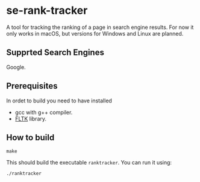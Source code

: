 se-rank-tracker
===============

A tool for tracking the ranking of a page in search engine
results. For now it only works in macOS, but versions for
Windows and Linux are planned.

Supprted Search Engines
-----------------------

Google.

Prerequisites
-------------

In ordet to build you need to have installed

*   gcc with g++ compiler.
*   [FLTK](https://www.fltk.org) library.

How to build
------------

    make

This should build the executable `ranktracker`. You can run it
using:

    ./ranktracker
